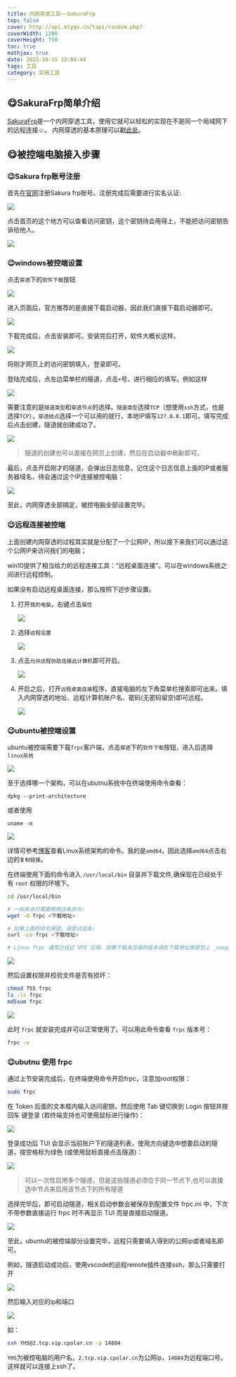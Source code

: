 ```yaml
---
title: 内网穿透工具——SakuraFrp
top: false
cover: http://api.mtyqx.cn/tapi/random.php?
coverWidth: 1200
coverHeight: 750
toc: true
mathjax: true
date: 2022-10-15 12:04:44
tags: 工具
category: 实用工具
---
```


## 😋SakuraFrp简单介绍


[SakuraFrp](https://www.natfrp.com/user/)是一个内网穿透工具，使用它就可以轻松的实现在不是同一个局域网下的远程连接☺️。
内网穿透的基本原理可以戳[此处](https://doc.natfrp.com/#/basics)。

## 😋被控端电脑接入步骤

### 😉Sakura frp账号注册

首先在[官网](https://www.natfrp.com/user/)注册Sakura frp账号。注册完成后需要进行实名认证:

<!-- <center><img src="./SakuraFrp内网穿透工具/实名认证.png" width=60%></center> -->
![](./SakuraFrp内网穿透工具/实名认证.png#pic_center)

点击首页的这个地方可以查看访问密钥，这个密钥待会用得上，不能把访问密钥告诉给他人。

<!-- <center><img src='SakuraFrp内网穿透工具/访问密钥.png' width=60%/></center> -->
![](SakuraFrp内网穿透工具/访问密钥.png#pic_center)


### 😉windows被控端设置

点击`穿透`下的`软件下载`按钮

<!-- <center><img src='SakuraFrp内网穿透工具/doownloads.png' width=60%/></center> -->
![](SakuraFrp内网穿透工具/doownloads.png#pic_center)

进入页面后，官方推荐的是直接下载启动器，因此我们直接下载启动器即可。

<!-- <center><img src='SakuraFrp内网穿透工具/启动器.png' width=60%/></center> -->
![](SakuraFrp内网穿透工具/启动器.png#pic_center)


下载完成后，点击安装即可。安装完后打开，软件大概长这样。

<!-- <center><img src='SakuraFrp内网穿透工具/软件.png' width=60%/></center> -->
![](SakuraFrp内网穿透工具/软件.png#pic_center)


将刚才网页上的访问密钥填入，登录即可。

登陆完成后，点左边菜单栏的隧道，点击`+`号，进行相应的填写。例如这样

<!-- <center><img src='SakuraFrp内网穿透工具/隧道.png' width=60%/></center> -->
![](SakuraFrp内网穿透工具/隧道.png#pic_center)

需要注意的是`隧道类型`和`穿透节点`的选择。`隧道类型`选择`TCP`（想使用`ssh`方式，也是选择`TCP`），`穿透结点`选择一个可以用的就行，本地IP填写`127.0.0.1`即可。填写完成后点击创建，隧道就创建成功了。

<!-- <center><img src='SakuraFrp内网穿透工具/隧道开启.png' width=60%/></center> -->
![](SakuraFrp内网穿透工具/隧道开启.png#pic_center)

>隧道的创建也可以直接在网页上创建，然后在启动器中刷新即可。

最后，点击开启刚才的隧道，会弹出日志信息，记住这个日志信息上面的IP或者服务器域名，待会通过这个IP连接被控电脑：

<!-- <center><img src='SakuraFrp内网穿透工具/20221015135818.png' width=60%/></center> -->
![](SakuraFrp内网穿透工具/20221015135818.png#pic_center)


至此，内网穿透全部搞定，被控电脑全部设置完毕。

### 😉远程连接被控端

上面创建内网穿透的过程其实就是分配了一个公网IP，所以接下来我们可以通过这个公网IP来访问我们的电脑；

win10提供了相当给力的远程连接工具：“远程桌面连接”。可以在windows系统之间进行远程控制。

如果没有启动远程桌面连接，那么按照下述步骤设置。

1. 打开`我的电脑`，右键点击`属性`

    <!-- <center><img src='SakuraFrp内网穿透工具/属性.png' width=60%/></center> -->
    ![](SakuraFrp内网穿透工具/属性.png#pic_center)

2. 选择`远程设置`

    <!-- <center><img src='SakuraFrp内网穿透工具/远程设置.png' width=60%/></center> -->
    ![](SakuraFrp内网穿透工具/远程设置.png#pic_center)

3. 点击`允许远程协助连接此计算机`即可开启。

    <!-- <center><img src='SakuraFrp内网穿透工具/20221015140700.png' width=60%/></center> -->
    ![](SakuraFrp内网穿透工具/20221015140700.png#pic_center)

4. 开启之后，打开`远程桌面连接`程序，直接电脑的左下角菜单栏搜索即可出来。填入内网穿透的地址、远程计算机账户名、密码(无密码留空)即可远程。

    <!-- <center><img src='SakuraFrp内网穿透工具/远程桌面.png' width=60%/></center> -->
    ![](SakuraFrp内网穿透工具/远程桌面.png#pic_center)


### 😉ubuntu被控端设置

ubuntu被控端需要下载`frpc`客户端，点击`穿透`下的`软件下载`按钮，进入后选择`linux系统`

<!-- <center><img src='SakuraFrp内网穿透工具/20221015141250.png' width=60%/></center> -->

![](SakuraFrp内网穿透工具/20221015141250.png#pic_center)


至于选择哪一个架构，可以在ubutnu系统中在终端使用命令查看：

```
dpkg --print-architecture
```
或者使用
```
uname -m
```

<!-- <center><img src='SakuraFrp内网穿透工具/20221015141845.png' width=50%/></center> -->

![](SakuraFrp内网穿透工具/20221015141845.png#pic_center)


详情可参考[博客](https://blog.csdn.net/weixin_41010198/article/details/109166131)查看Linux系统架构的命令。我的是`amd64`，因此选择`amd64`点击右边的`复制链接`。

在终端使用下面的命令进入 `/usr/local/bin` 目录并下载文件,确保现在已经处于有 `root` 权限的环境下。

```bash
cd /usr/local/bin

# 一般来说只需要使用这条命令:
wget -O frpc <下载地址>

# 如果上面的命令报错，请尝试这条:
curl -Lo frpc <下载地址>

# Linux frpc 通常已经过 UPX 压缩，如需下载未压缩的版本请在下载地址尾部加上 _noupx

```

<!-- <center><img src='SakuraFrp内网穿透工具/终端演示.png' width=50%/></center> -->

![](SakuraFrp内网穿透工具/终端演示.png#pic_center)


然后设置权限并校验文件是否有损坏：

```bash
chmod 755 frpc
ls -ls frpc
md5sum frpc
```
<!-- <center><img src='SakuraFrp内网穿透工具/校验.png' width=50%/></center> -->

![](SakuraFrp内网穿透工具/校验.png#pic_center)


此时 `frpc` 就安装完成并可以正常使用了。可以用此命令查看 `frpc` 版本号：
```bash
frpc -v
```

### 😉ubutnu 使用 frpc

通过上节安装完成后，在终端使用命令开启frpc，注意加root权限：
```bash
sudo frpc
```
在 Token 后面的文本框内输入访问密钥，然后使用 Tab 键切换到 Login 按钮并按 回车 键登录 (若终端支持也可使用鼠标进行操作)：

![](SakuraFrp内网穿透工具/login.png#pic_center)


登录成功后 TUI 会显示当前账户下的隧道列表，使用方向键选中想要启动的隧道，按空格标为绿色 (或使用鼠标直接点击隧道)：


![](SakuraFrp内网穿透工具/choice.png#pic_center)


>可以一次性启用多个隧道，但是这些隧道必须位于同一节点下,也可以直接选中节点来启用该节点下的所有隧道

选择完毕后，即可启动隧道，相关启动参数会被保存到配置文件 frpc.ini 中，下次不带参数直接运行 frpc 时不再显示 TUI 而是直接启动隧道。

![](SakuraFrp内网穿透工具/frpc开启.png#pic_center)


至此，ubuntu的被控端部分设置完毕，远程只需要填入得到的公网ip或者域名即可。


例如，隧道启动成功后，使用vscode的远程remote插件连接ssh，那么只需要打开

![](SakuraFrp内网穿透工具/vscode_ssh.png#pic_center)  

然后输入对应的ip和端口

![](SakuraFrp内网穿透工具/20221015201032.png#pic_center)  

如：
```bash
ssh YHS@2.tcp.vip.cpolar.cn -p 14884
```

`YHS`为被控电脑的用户名，`2.tcp.vip.cpolar.cn`为公网ip，`14884`为远程端口号。
这样就可以连接上ssh了。




